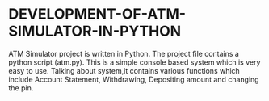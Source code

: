 # DEVELOPMENT-OF-ATM-SIMULATOR-IN-PYTHON
ATM Simulator project is written in Python. The project file contains a python script (atm.py). This is a simple console based system which is very easy to use. Talking about system,it contains various functions which include Account Statement, Withdrawing, Depositing amount and changing the pin. 
